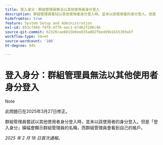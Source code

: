 ```yaml
---
title: 登入身分：群組管理員無法以其他使用者身分登入
description: 群組管理員嘗試以其他使用者身分登入時，並未以該使用者的身分登入。但是「登入身分」橫幅會顯示群組管理員的名稱，而群組管理員會看到自己的帳戶。
hidefromtoc: true
feature: System Setup and Administration
exl-id: 853cf466-f4f8-4f76-aac1-b7d62f286c4b
source-git-commit: 62326cae8815b0ee835a882fbedd9b1615369a5f
workflow-type: tm+mt
source-wordcount: '106'
ht-degree: 94%

---
```


# 登入身分：群組管理員無法以其他使用者身分登入

>[!NOTE]
>
>此問題已在2025年3月27日修正。

群組管理員嘗試以其他使用者身分登入時，並未以該使用者的身分登入。但是「登入身分」橫幅會顯示群組管理員的名稱，而群組管理員會看到自己的帳戶。

_2025 年 2 月 18 日首次通報。_
